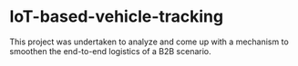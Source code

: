 # IoT-based-vehicle-tracking
This project was undertaken to analyze and come up with a mechanism to smoothen the end-to-end logistics of a B2B scenario.
